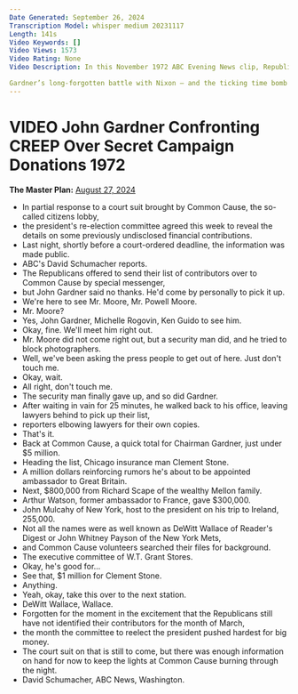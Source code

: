```yaml
---
Date Generated: September 26, 2024
Transcription Model: whisper medium 20231117
Length: 141s
Video Keywords: []
Video Views: 1573
Video Rating: None
Video Description: In this November 1972 ABC Evening News clip, Republican John Gardner and his watchdog group Common Cause storm the office of President Richard Nixon’s Committee To Reelect The President (CREEP) to demand the release of a secret list of donors codenamed “Rosemary’s Baby.” 

Gardner’s long-forgotten battle with Nixon — and the ticking time bomb it leaves in Washington — is featured in Episode 2 of Master Plan, an investigative podcast detailing the 50-year plot to legalize corruption in America. To listen, go to masterplanpodcast.com.
---
```


# VIDEO John Gardner Confronting CREEP Over Secret Campaign Donations 1972
**The Master Plan:** [August 27, 2024](https://www.youtube.com/watch?v=CBgg76RNfpQ)
*  In partial response to a court suit brought by Common Cause, the so-called citizens lobby,
*  the president's re-election committee agreed this week to reveal the details on some previously undisclosed financial contributions.
*  Last night, shortly before a court-ordered deadline, the information was made public.
*  ABC's David Schumacher reports.
*  The Republicans offered to send their list of contributors over to Common Cause by special messenger,
*  but John Gardner said no thanks. He'd come by personally to pick it up.
*  We're here to see Mr. Moore, Mr. Powell Moore.
*  Mr. Moore?
*  Yes, John Gardner, Michelle Rogovin, Ken Guido to see him.
*  Okay, fine. We'll meet him right out.
*  Mr. Moore did not come right out, but a security man did, and he tried to block photographers.
*  Well, we've been asking the press people to get out of here. Just don't touch me.
*  Okay, wait.
*  All right, don't touch me.
*  The security man finally gave up, and so did Gardner.
*  After waiting in vain for 25 minutes, he walked back to his office, leaving lawyers behind to pick up their list,
*  reporters elbowing lawyers for their own copies.
*  That's it.
*  Back at Common Cause, a quick total for Chairman Gardner, just under $5 million.
*  Heading the list, Chicago insurance man Clement Stone.
*  A million dollars reinforcing rumors he's about to be appointed ambassador to Great Britain.
*  Next, $800,000 from Richard Scape of the wealthy Mellon family.
*  Arthur Watson, former ambassador to France, gave $300,000.
*  John Mulcahy of New York, host to the president on his trip to Ireland, 255,000.
*  Not all the names were as well known as DeWitt Wallace of Reader's Digest or John Whitney Payson of the New York Mets,
*  and Common Cause volunteers searched their files for background.
*  The executive committee of W.T. Grant Stores.
*  Okay, he's good for...
*  See that, $1 million for Clement Stone.
*  Anything.
*  Yeah, okay, take this over to the next station.
*  DeWitt Wallace, Wallace.
*  Forgotten for the moment in the excitement that the Republicans still have not identified their contributors for the month of March,
*  the month the committee to reelect the president pushed hardest for big money.
*  The court suit on that is still to come, but there was enough information on hand for now to keep the lights at Common Cause burning through the night.
*  David Schumacher, ABC News, Washington.
